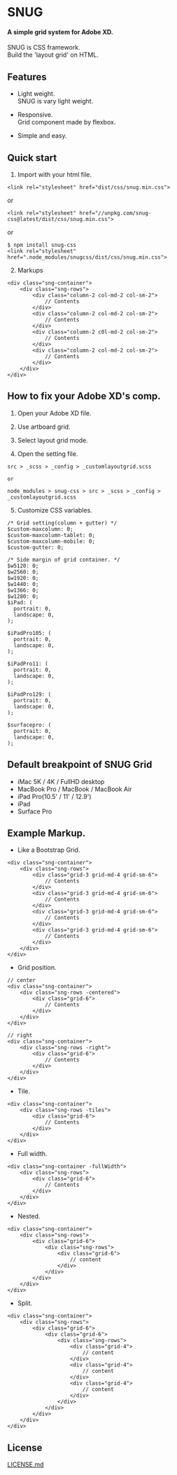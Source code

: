 # SNUG  
#### A simple grid system for Adobe XD.  
SNUG is CSS framework.  
Build the 'layout grid' on HTML.  

## Features

* Light weight.  
SNUG is vary light weight.  
  
* Responsive.  
Grid component made by flexbox.  
  
* Simple and easy.


## Quick start

1. Import with your html file.  
```
<link rel="stylesheet" href="dist/css/snug.min.css">
```
  
or  
  
```
<link rel="stylesheet" href="//unpkg.com/snug-css@latest/dist/css/snug.min.css">
```
  
or  
  
```
$ npm install snug-css
<link rel="stylesheet" href=".node_modules/snugcss/dist/css/snug.min.css">
```


2. Markups
```
<div class="sng-container">
    <div class="sng-rows">
        <div class="column-2 col-md-2 col-sm-2">
            // Contents
        </div>
        <div class="column-2 col-md-2 col-sm-2">
            // Contents
        </div>
        <div class="column-2 c0l-md-2 col-sm-2">
            // Contents
        </div>
        <div class="column-2 col-md-2 col-sm-2">
            // Contents
        </div>
    </div>
</div>
```

## How to fix your Adobe XD's comp.

1. Open your Adobe XD file.  

2. Use artboard grid.  

3. Select layout grid mode.  

4. Open the setting file.  
```
src > _scss > _config > _customlayoutgrid.scss

or

node_modules > snug-css > src > _scss > _config > _customlayoutgrid.scss
```

5. Customize CSS variables.
```
/* Grid setting(column + gutter) */
$custom-maxcolumn: 0;
$custom-maxcolumn-tablet: 0;
$custom-maxcolumn-mobile: 0;
$custom-gutter: 0;

/* Side margin of grid container. */
$w5120: 0;
$w2560: 0;
$w1920: 0;
$w1440: 0;
$w1366: 0;
$w1280: 0;
$iPad: (
  portrait: 0,
  landscape: 0,
);

$iPadPro105: (
  portrait: 0,
  landscape: 0,
);

$iPadPro11: (
  portrait: 0,
  landscape: 0,
);

$iPadPro129: (
  portrait: 0,
  landscape: 0,
);

$surfacepro: (
  portrait: 0,
  landscape: 0,
);
```

## Default breakpoint of SNUG Grid
* iMac 5K / 4K / FullHD desktop
* MacBook Pro / MacBook / MacBook Air
* iPad Pro(10.5' / 11' / 12.9')
* iPad 
* Surface Pro

## Example Markup.
* Like a Bootstrap Grid.
```
<div class="sng-container">
    <div class="sng-rows">
        <div class="grid-3 grid-md-4 grid-sm-6">
            // Contents
        </div>
        <div class="grid-3 grid-md-4 grid-sm-6">
            // Contents
        </div>
        <div class="grid-3 grid-md-4 grid-sm-6">
            // Contents
        </div>
        <div class="grid-3 grid-md-4 grid-sm-6">
            // Contents
        </div>
    </div>
</div>
```

* Grid position.
```
// center
<div class="sng-container">
    <div class="sng-rows -centered">
        <div class="grid-6">
            // Contents
        </div>
    </div>
</div>

// right
<div class="sng-container">
    <div class="sng-rows -right">
        <div class="grid-6">
            // Contents
        </div>
    </div>
</div>
```

* Tile.
```
<div class="sng-container">
    <div class="sng-rows -tiles">
        <div class="grid-6">
            // Contents
        </div>
    </div>
</div>
```

* Full width.
```
<div class="sng-container -fullWidth">
    <div class="sng-rows">
        <div class="grid-6">
            // Contents
        </div>
    </div>
</div>
```

* Nested.
```
<div class="sng-container">
    <div class="sng-rows">
        <div class="grid-6">
            <div class="sng-rows">
                <div class="grid-6">
                    // content
                </div>
            </div>
        </div>
    </div>
</div>
```

* Split.
```
<div class="sng-container">
    <div class="sng-rows">
        <div class="grid-6">
            <div class="grid-6">
                <div class="sng-rows">
                    <div class="grid-4">
                        // content
                    </div>
                    <div class="grid-4">
                        // content
                    </div>
                    <div class="grid-4">
                        // content
                    </div>
                </div>
            </div>
        </div>
    </div>
</div>
```

## License
[LICENSE.md](https://github.com/snugcss/snug/blob/master/LICENSE.md)
